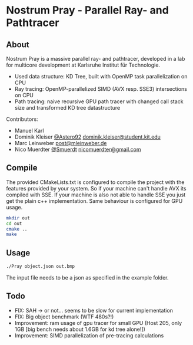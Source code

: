 # Nostrum Pray - Parallel Ray- and Pathtracer

## About

Nostrum Pray is a massive parallel ray- and pathtracer, developed in a lab for multicore development at Karlsruhe Institut für Technologie.

* Used data structure: KD Tree, built with OpenMP task parallelization on CPU
* Ray tracing: OpenMP-parallelized SIMD (AVX resp. SSE3) intersections on CPU
* Path tracing: naive recursive GPU path tracer with changed call stack size and transformed KD tree datastructure

Contributors:
* Manuel Karl
* Dominik Kleiser [@Astero92](https://github.com/Astero92) <dominik.kleiser@student.kit.edu>
* Marc Leinweber <post@mleinweber.de>
* Nico Muerdter [@Smuerdt](https://github.com/Smuerdt) <nicomuerdter@gmail.com>

## Compile

The provided CMakeLists.txt is configured to compile the project with the features provided by your system. So if your machine can't handle AVX its compiled with SSE. If your machine is also not able to handle SSE you just get the plain c++ implementation. Same behaviour is configured for GPU usage.

``` bash
mkdir out
cd out
cmake ..
make
```

## Usage

``` bash
./Pray object.json out.bmp
```

The input file needs to be a json as specified in the example folder.

## Todo

* FIX: SAH -> or not... seems to be slow for current implementation
* FIX: Big object benchmark (WTF 480s?!)
* Improvement: ram usage of gpu tracer for small GPU (Host 205, only 1GB [big bench needs about 1.6GB for kd tree alone!])
* Improvement: SIMD parallelization of pre-tracing calculations

